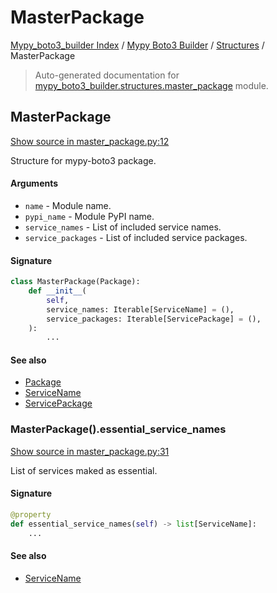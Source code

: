 # MasterPackage

[Mypy_boto3_builder Index](../../README.md#mypy_boto3_builder-index) /
[Mypy Boto3 Builder](../index.md#mypy-boto3-builder) /
[Structures](./index.md#structures) /
MasterPackage

> Auto-generated documentation for [mypy_boto3_builder.structures.master_package](https://github.com/youtype/mypy_boto3_builder/blob/main/mypy_boto3_builder/structures/master_package.py) module.

## MasterPackage

[Show source in master_package.py:12](https://github.com/youtype/mypy_boto3_builder/blob/main/mypy_boto3_builder/structures/master_package.py#L12)

Structure for mypy-boto3 package.

#### Arguments

- `name` - Module name.
- `pypi_name` - Module PyPI name.
- `service_names` - List of included service names.
- `service_packages` - List of included service packages.

#### Signature

```python
class MasterPackage(Package):
    def __init__(
        self,
        service_names: Iterable[ServiceName] = (),
        service_packages: Iterable[ServicePackage] = (),
    ):
        ...
```

#### See also

- [Package](./package.md#package)
- [ServiceName](../service_name.md#servicename)
- [ServicePackage](./service_package.md#servicepackage)

### MasterPackage().essential_service_names

[Show source in master_package.py:31](https://github.com/youtype/mypy_boto3_builder/blob/main/mypy_boto3_builder/structures/master_package.py#L31)

List of services maked as essential.

#### Signature

```python
@property
def essential_service_names(self) -> list[ServiceName]:
    ...
```

#### See also

- [ServiceName](../service_name.md#servicename)
